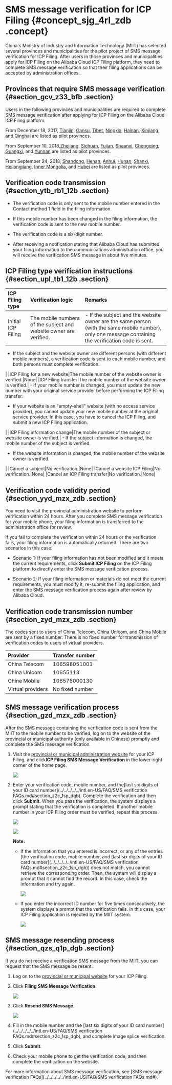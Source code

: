 # SMS message verification for ICP Filing {#concept_sjg_4rl_zdb .concept}

China's Ministry of Industry and Information Technology \(MIIT\) has selected several provinces and municipalities for the pilot project of SMS message verification for ICP Filing. After users in those provinces and municipalities apply for ICP Filing on the Alibaba Cloud ICP Filing platform, they need to complete SMS message verification so that their filing applications can be accepted by administration offices.

## Provinces that require SMS message verification {#section_gcv_z33_bfb .section}

Users in the following provinces and municipalities are required to complete SMS message verification after applying for ICP Filing on the Alibaba Cloud ICP Filing platform:

From December 18, 2017, [Tianjin](http://tjcainfo.miitbeian.gov.cn), [Gansu](http://gscainfo.miitbeian.gov.cn), [Tibet](http://xzcainfo.miitbeian.gov.cn), [Ningxia](http://nxcainfo.miitbeian.gov.cn), [Hainan](http://hncainfo.miitbeian.gov.cn), [Xinjiang](http://xjcainfo.miitbeian.gov.cn), and [Qinghai](http://qhcainfo.miitbeian.gov.cn) are listed as pilot provinces.

From September 10, 2018,[Zhejiang](http://zcainfo.miitbeian.gov.cn/state/outPortal/loginPortal.action), [Sichuan](http://sccainfo.miitbeian.gov.cn/state/outPortal/loginPortal.action;jsessionid=5C82A6B6551CDA326FEDDAA810978575), [Fujian](http://fjcainfo.miitbeian.gov.cn/state/outPortal/loginPortal.action;jsessionid=0A8674FFC4DFE224B7C91AB4B9CF319E), [Shaanxi](http://shxcainfo.miitbeian.gov.cn/state/outPortal/loginPortal.action;jsessionid=9A7B9FE6E1A3CF9170FCBEB8176B4792), [Chongqing](http://cqcainfo.miitbeian.gov.cn/state/outPortal/loginPortal.action), [Guangxi](http://gxcainfo.miitbeian.gov.cn/state/outPortal/loginPortal.action;jsessionid=ECDA11D62F9F6CE7E00A5D490C5024BC), and [Yunnan](http://yncainfo.miitbeian.gov.cn/state/outPortal/loginPortal.action;jsessionid=C611EF35AFC68EC742F5BE279A7499B7) are listed as pilot provinces.

From September 24, 2018, [Shandong](http://sdcainfo.miitbeian.gov.cn/state/outPortal/loginPortal.action;jsessionid=948BB1433EF4124DFBE4D7795CDC19B2), [Henan](http://hcainfo.miitbeian.gov.cn/state/outPortal/loginPortal.action;jsessionid=7716829712A915FFA1C694250F9DF08D), [Anhui](http://ahcainfo.miitbeian.gov.cn/state/outPortal/loginPortal.action;jsessionid=779ECDDF80AB9A9733815A8CF7410C33), [Hunan](http://xcainfo.miitbeian.gov.cn/state/outPortal/loginPortal.action;jsessionid=7B02A8EC0E36F1763462DEE012B99924), [Shanxi](http://sxcainfo.miitbeian.gov.cn/state/outPortal/loginPortal.action), [Heilongjiang](http://hlcainfo.miitbeian.gov.cn/state/outPortal/loginPortal.action;jsessionid=4052BA96338577D78A4E01006689A698), [Inner Mongolia](http://nmcainfo.miitbeian.gov.cn/state/outPortal/loginPortal.action;jsessionid=5DEF0A0FB4453BFABFE5F8672BA59CFD), and [Hubei](http://ecainfo.miitbeian.gov.cn/state/outPortal/loginPortal.action;jsessionid=F0AD3752120D049C22B1DF1097D2F683) are listed as pilot provinces.

## Verification code transmission {#section_ytb_rb1_12b .section}

-   The verification code is only sent to the mobile number entered in the Contact method 1 field in the filing information.

-   If this mobile number has been changed in the filing information, the verification code is sent to the new mobile number.

-   The verification code is a six-digit number.

-   After receiving a notification stating that Alibaba Cloud has submitted your filing information to the communications administration office, you will receive the verification SMS message in about five minutes.


## ICP Filing type verification instructions {#section_upl_tb1_12b .section}

|ICP Filing type|Verification logic|Remarks|
|:--------------|:-----------------|:------|
|Initial ICP Filing|The mobile numbers of the subject and website owner are verified.| -   If the subject and the website owner are the same person \(with the same mobile number\), only one message containing the verification code is sent.
-   If the subject and the website owner are different persons \(with different mobile numbers\), a verification code is sent to each mobile number, and both persons must complete verification.

 |
|ICP Filing for a new website|The mobile number of the website owner is verified.|None|
|ICP Filing transfer|The mobile number of the website owner is verified.| -   If your mobile number is changed, you must update the new number with your original service provider before performing the ICP Filing transfer.
-   If your website is an "empty-shell" website \(with no access service provider\), you cannot update your new mobile number at the original service provider. In this case, you have to cancel the ICP Filing, and submit a new ICP Filing application.

 |
|ICP Filing information change|The mobile number of the subject or website owner is verified.| -   If the subject information is changed, the mobile number of the subject is verified.
-   If the website information is changed, the mobile number of the website owner is verified.

 |
|Cancel a subject|No verification.|None|
|Cancel a website ICP Filing|No verification.|None|
|Cancel an ICP Filing transfer|No verification.|None|

## Verification code validity period {#section_yyd_mzx_zdb .section}

You need to visit the provincial administration website to perform verification within 24 hours. After you complete SMS message verification for your mobile phone, your filing information is transferred to the administration office for review.

If you fail to complete the verification within 24 hours or the verification fails, your filing information is automatically returned. There are two scenarios in this case:

-   Scenario 1: If your filing information has not been modified and it meets the current requirements, click **Submit ICP Filing** on the ICP Filing platform to directly enter the SMS message verification process.

-   Scenario 2: If your filing information or materials do not meet the current requirements, you must modify it, re-submit the filing application, and enter the SMS message verification process again after review by Alibaba Cloud.


## Verification code transmission number {#section_zyd_mzx_zdb .section}

The codes sent to users of China Telecom, China Unicom, and China Mobile are sent by a fixed number. There is no fixed number for transmission of verification codes to users of virtual providers.

|Provider|Transfer number|
|:-------|:--------------|
|China Telecom|106598051001|
|China Unicom|10655113|
|Chine Mobile|106575000130|
|Virtual providers|No fixed number|

## SMS message verification process {#section_gzd_mzx_zdb .section}

After the SMS message containing the verification code is sent from the MIIT to the mobile number to be verified, log on to the website of the provincial or municipal authority \(only available in Chinese\) promptly and complete the SMS message verification.

1.  Visit the [provincial or municipal administration website](#) for your ICP Filing, and click**ICP Filing SMS Message Verification** in the lower-right corner of the home page.

    ![](http://static-aliyun-doc.oss-cn-hangzhou.aliyuncs.com/assets/img/14204/15487516499829_en-US.png)

2.  Enter your verification code, mobile number, and the[last six digits of your ID card number](../../../../../intl.en-US/FAQ/SMS verification FAQs.md#section_z2c_1sp_dgb). Complete the verification and then click **Submit**. When you pass the verification, the system displays a prompt stating that the verification is completed. If another mobile number in your ICP Filing order must be verified, repeat this process.

    ![](http://static-aliyun-doc.oss-cn-hangzhou.aliyuncs.com/assets/img/14204/15487516499830_en-US.png)

    ![](http://static-aliyun-doc.oss-cn-hangzhou.aliyuncs.com/assets/img/14204/15487516499832_en-US.png)

    **Note:** 

    -   If the information that you entered is incorrect, or any of the entries \(the verification code, mobile number, and [last six digits of your ID card number](../../../../../intl.en-US/FAQ/SMS verification FAQs.md#section_z2c_1sp_dgb)\) does not match, you cannot retrieve the corresponding order. Then, the system will display a prompt that it cannot find the record. In this case, check the information and try again.

        ![](http://static-aliyun-doc.oss-cn-hangzhou.aliyuncs.com/assets/img/14204/15487516495573_en-US.png)

    -   If you enter the incorrect ID number for five times consecutively, the system displays a prompt that the verification fails. In this case, your ICP Filing application is rejected by the MIIT system.

        ![](http://docs-aliyun.cn-hangzhou.oss.aliyun-inc.com/assets/pic/63826/cn_zh/1513307443745/%E9%AA%8C%E8%AF%81%E6%9C%AA%E9%80%9A%E8%BF%87.png)


## SMS message resending process {#section_qzs_q1p_dgb .section}

If you do not receive a verification SMS message from the MIIT, you can request that the SMS message be resent.

1.  Log on to the [provincial or municipal website](https://help.aliyun.com/document_detail/63826.html?spm=a2c4g.11186623.6.567.4b404ff5xqpBib#section-gcv-z33-bfb) for your ICP Filing.
2.  Click **Filing SMS Message Verification**.

    ![](http://static-aliyun-doc.oss-cn-hangzhou.aliyuncs.com/assets/img/14204/154875164934361_en-US.png)

3.  Click **Resend SMS Message**.

    ![](http://static-aliyun-doc.oss-cn-hangzhou.aliyuncs.com/assets/img/14204/154875164934362_en-US.png)

4.  Fill in the mobile number and the [last six digits of your ID card number](../../../../../intl.en-US/FAQ/SMS verification FAQs.md#section_z2c_1sp_dgb), and complete image splice verification.
5.  Click **Submit**.
6.  Check your mobile phone to get the verification code, and then complete the verification on the website.

For more information about SMS message verification, see [SMS message verification FAQs](../../../../../intl.en-US/FAQ/SMS verification FAQs.md#).

